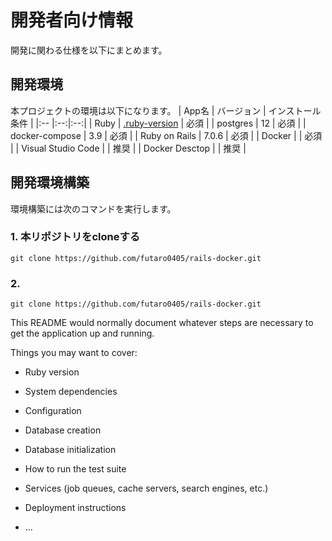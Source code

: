 # 開発者向け情報
開発に関わる仕様を以下にまとめます。

## 開発環境
本プロジェクトの環境は以下になります。
| App名 | バージョン | インストール条件 |
|:-- |:--:|:--:|
| Ruby | [.ruby-version](https://github.com/futaro0405/rails-docker/blob/docker/.ruby-version) | 必須 |
| postgres | 12 | 必須 |
| docker-compose | 3.9 | 必須 |
| Ruby on Rails | 7.0.6 | 必須 |
| Docker |  | 必須 |
| Visual Studio Code |  | 推奨 |
| Docker Desctop |  | 推奨 |

## 開発環境構築
環境構築には次のコマンドを実行します。
### 1. 本リポジトリをcloneする
```
git clone https://github.com/futaro0405/rails-docker.git
```
### 2. 
```
git clone https://github.com/futaro0405/rails-docker.git
```

This README would normally document whatever steps are necessary to get the
application up and running.

Things you may want to cover:

* Ruby version

* System dependencies

* Configuration

* Database creation

* Database initialization

* How to run the test suite

* Services (job queues, cache servers, search engines, etc.)

* Deployment instructions

* ...
